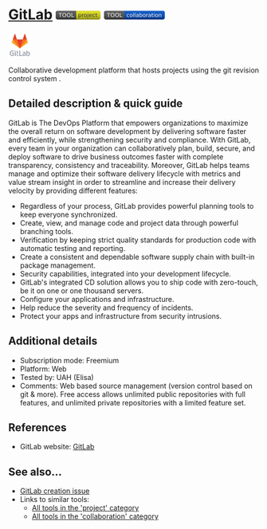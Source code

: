 # [GitLab](https://gitlab.com/ )  [<img src="images/project.png" align="bottom">](https://github.com/e-CLOSE/Toolbox/issues?q=label%3A01_TOOL+label%3Aproject) [<img src="images/collaboration.png" align="bottom">](https://github.com/e-CLOSE/Toolbox/issues?q=label%3A01_TOOL+label%3Acollaboration)

[<img src="images/GitLab.png" align="bottom" height="50" alt="GitLab Logo">](https://gitlab.com/)

Collaborative development platform that hosts projects using the git revision control system .

## Detailed description & quick guide


GitLab is The DevOps Platform that empowers organizations to maximize the overall return on software development by delivering software faster and efficiently, while strengthening security and compliance. With GitLab, every team in your organization can collaboratively plan, build, secure, and deploy software to drive business outcomes faster with complete transparency, consistency and traceability. Moreover, GitLab helps teams manage and optimize their software delivery lifecycle with metrics and value stream insight in order to streamline and increase their delivery velocity by providing different features:

- Regardless of your process, GitLab provides powerful planning tools to keep everyone synchronized.
- Create, view, and manage code and project data through powerful branching tools.
- Verification by keeping strict quality standards for production code with automatic testing and reporting.
- Create a consistent and dependable software supply chain with built-in package management.
- Security capabilities, integrated into your development lifecycle.
- GitLab's integrated CD solution allows you to ship code with zero-touch, be it on one or one thousand servers.
- Configure your applications and infrastructure.
- Help reduce the severity and frequency of incidents.
- Protect your apps and infrastructure from security intrusions.



## Additional details

- Subscription mode: Freemium
- Platform: Web
- Tested by: UAH (Elisa)
- Comments: Web based source management (version control based on git & more). Free access allows unlimited public repositories with full features, and unlimited private repositories with a limited feature set.


## References

- GitLab website: [GitLab](https://gitlab.com/)


## See also...

- [GitLab creation issue](https://github.com/e-CLOSE/Toolbox/issues/142)
- Links to similar tools:
  - [All tools in the 'project' category](https://github.com/e-CLOSE/Toolbox/issues?q=label%3A01_TOOL+label%3Aproject)
  - [All tools in the 'collaboration' category](https://github.com/e-CLOSE/Toolbox/issues?q=label%3A01_TOOL+label%3Acollaboration)
